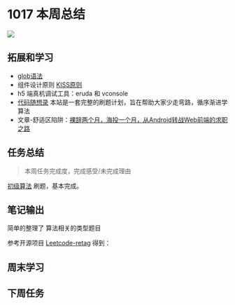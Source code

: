 
# 1017 本周总结

![](http://h2.ioliu.cn/bing/HuayMaeKhamin_ZH-CN2718383027_1920x1080.jpg)

## 拓展和学习

- [glob语法](https://juejin.cn/post/6876363718578405384)
- 组件设计原则 [KISS原则](https://juejin.cn/post/7011296508377038861)
- h5 端真机调试工具：eruda 和 vconsole
- [代码随想录](https://programmercarl.com/)  本站是一套完整的刷题计划，旨在帮助大家少走弯路，循序渐进学算法
- 文章-舒适区陷阱：[裸辞两个月，海投一个月，从Android转战Web前端的求职之路](https://mp.weixin.qq.com/s/fr_NwtghRQagc_3ubk-hKQ)

## 任务总结
> 本周任务完成度，完成感受/未完成理由

[初级算法](https://leetcode-cn.com/leetbook/detail/top-interview-questions-easy/) 刷题，基本完成。

## 笔记输出

简单的整理了 算法相关的类型题目

参考开源项目 [Leetcode-retag](https://github.com/Jsmond2016/Leetcode-retag/blob/main/README.md) 得到：

<!-- - [Leetcode-retag](https://jsmond2016.github.io/study-everyday/record/read-notes/leetcode-retag.html) -->

## 周末学习

## 下周任务